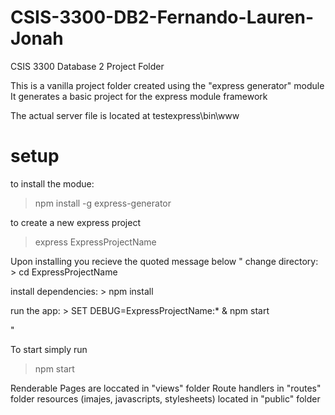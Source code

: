 # CSIS-3300-DB2-Fernando-Lauren-Jonah
CSIS 3300 Database 2 Project Folder

This is a vanilla project folder created using the "express generator" module
It generates a basic project for the express module framework

The actual server file is located at 
testexpress\bin\www

# setup

to install the modue:
>npm install -g express-generator

to create a new express project
>express ExpressProjectName

Upon installing you recieve the quoted message below
"
   change directory:
     > cd ExpressProjectName

   install dependencies:
     > npm install

   run the app:
     > SET DEBUG=ExpressProjectName:* & npm start

"

To start simply run 
>npm start

Renderable Pages are loccated in "views" folder
Route handlers in "routes" folder
resources (imajes, javascripts, stylesheets) located in "public" folder 
